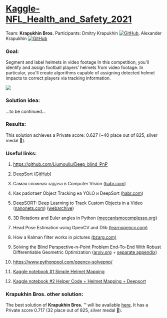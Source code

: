 # [Kaggle-NFL_Health_and_Safety_2021](https://www.kaggle.com/c/nfl-health-and-safety-helmet-assignment/overview)

Team: **Krapukhin Bros.** 
Participants: Dmitry Krapukhin [![GitHub](https://img.shields.io/badge/--181717?logo=github&logoColor=ffffff)](https://github.com/krapukhin), Alexander Krapukhin [![GitHub](https://img.shields.io/badge/--181717?logo=github&logoColor=ffffff)](https://github.com/akrapukhin)

### Goal: 
Segment and label helmets in video footage 
In this competition, you’ll identify and assign football players’ helmets from video footage. In particular, you'll create algorithms capable of assigning detected helmet impacts to correct players via tracking information.

![](https://storage.googleapis.com/kaggle-media/competitions/NFL%20player%20safety%20analytics/assingment_example.gif.gif)

### Solution idea: 

...to be continued...

### Results: 
This solution achieves a Private score: 0.627 (~40 place out of 825, silver medal 🥈).
 

### Useful links:

1. https://github.com/Liumouliu/Deep_blind_PnP

2. DeepSort ([GitHub](https://github.com/mikel-brostrom/Yolov5_DeepSort_Pytorch/blob/master/deep_sort_pytorch/deep_sort/deep_sort.py))

3. Самая сложная задача в Computer Vision ([habr.com](https://habr.com/ru/company/recognitor/blog/505694/)) 

4. Как работает Object Tracking на YOLO и DeepSort ([habr.com](https://habr.com/ru/post/514450/)) 

5. DeepSORT: Deep Learning to Track Custom Objects in a Video ([nanonets.com](https://nanonets.com/blog/object-tracking-deepsort/)) ([webarchive](https://web.archive.org/web/20191028211732/))  


6. 3D Rotations and Euler angles in Python ([meccanismocomplesso.org](https://www.meccanismocomplesso.org/en/3d-rotations-and-euler-angles-in-python/))  

7. Head Pose Estimation using OpenCV and Dlib [(learnopencv.com)](https://learnopencv.com/head-pose-estimation-using-opencv-and-dlib/)  

8.  How a Kalman filter works in pictures [(bzarg.com)](https://www.bzarg.com/p/how-a-kalman-filter-works-in-pictures/)   

9.  Solving the Blind Perspective-n-Point Problem End-To-End With Robust Differentiable Geometric Optimization ([arxiv.org](https://arxiv.org/pdf/2007.14628.pdf) + [separate appendix](https://static-content.springer.com/esm/chp%3A10.1007%2F978-3-030-58536-5_15/MediaObjects/504434_1_En_15_MOESM1_ESM.pdf))  

10. https://www.pythonpool.com/opencv-solvepnp/
11. [Kaggle notebook #1 Simple Helmet Mapping](https://www.kaggle.com/its7171/nfl-baseline-simple-helmet-mapping)
12. [Kaggle notebook #2 Helper Code + Helmet Mapping + Deepsort
](https://www.kaggle.com/robikscube/helper-code-helmet-mapping-deepsort)


### **Krapukhin Bros.** other solution:
The best solution of **Krapukhin Bros.** ™  will be available [here](https://github.com/akrapukhin?tab=overview&from=2021-11-01&to=2021-11-30). It has a Private score  0.717 (32 place out of 825, silver medal 🥈). 
